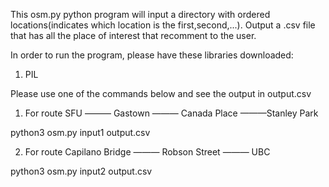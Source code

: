 This osm.py python program will input a directory with ordered locations(indicates which location is the first,second,...).
Output a .csv file that has all the place of interest that recomment to the user.

In  order to run the program, please have these libraries downloaded:
1. PIL

Please use one of the commands below and see the output in output.csv

1. For route SFU ——— Gastown ——— Canada Place ———Stanley Park

python3 osm.py input1 output.csv


2. For route Capilano Bridge ——— Robson Street ——— UBC

python3 osm.py input2 output.csv